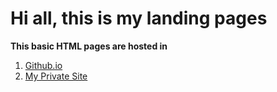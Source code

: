 # Hi all, this is my landing pages

**This basic HTML pages are hosted in**
1. [Github.io](https://ivanwilliammd.github.io/)
2. [My Private Site](https://ivanwilliammd.ivanwilliamharsono.com/)
